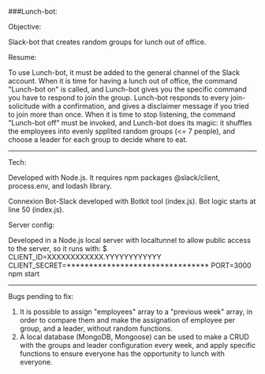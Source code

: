 ###Lunch-bot: 

Objective:

Slack-bot that creates random groups for lunch out of office. 

Resume: 

To use Lunch-bot, it must be added to the general channel of the Slack account. 
When it is time for having a lunch out of office, the command "Lunch-bot on" is called, and Lunch-bot gives you the specific command you have to respond to join the group. 
Lunch-bot responds to every join-solicitude with a confirmation, and gives a disclaimer message if you tried to join more than once. 
When it is time to stop listening, the command "Lunch-bot off" must be invoked, and Lunch-bot does its magic: it shuffles the employees into evenly spplited random groups (<= 7 people), and choose a leader for each group to decide where to eat. 

----------------------------------------------------------------
Tech: 

Developed with Node.js. 
It requires npm packages @slack/client, process.env, and lodash library.

Connexion Bot-Slack developed with Botkit tool (index.js).
Bot logic starts at line 50 (index.js).

Server config: 

Developed in a Node.js local server with localtunnel to allow public access to the server, so it runs with:
$ CLIENT_ID=XXXXXXXXXXXX.YYYYYYYYYYYY CLIENT_SECRET=******************************** PORT=3000 npm start

----------------------------------------------------------------
Bugs pending to fix: 

  1) It is possible to assign "employees" array to a "previous week" array, in order to compare them and make the assignation of employee per group, and a leader, without random functions. 
  2) A local database (MongoDB, Mongoose) can be used to make a CRUD with the groups and leader configuration every week, and apply specific functions to ensure everyone has the opportunity to lunch with everyone. 
